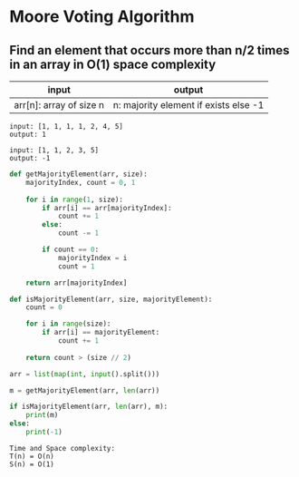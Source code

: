 # Moore Voting Algorithm

## Find an element that occurs more than n/2 times in an array in O(1) space complexity

| input | output |
| --- | --- |
| arr[n]: array of size n | n: majority element if exists else -1 |

```
input: [1, 1, 1, 1, 2, 4, 5]
output: 1

input: [1, 1, 2, 3, 5]
output: -1
```

```python
def getMajorityElement(arr, size):
    majorityIndex, count = 0, 1
    
    for i in range(1, size):
        if arr[i] == arr[majorityIndex]:
            count += 1
        else:
            count -= 1

        if count == 0:
            majorityIndex = i
            count = 1

    return arr[majorityIndex]

def isMajorityElement(arr, size, majorityElement):
    count = 0

    for i in range(size):
        if arr[i] == majorityElement:
            count += 1
    
    return count > (size // 2)

arr = list(map(int, input().split()))

m = getMajorityElement(arr, len(arr))

if isMajorityElement(arr, len(arr), m):
    print(m)
else:
    print(-1)
```

```
Time and Space complexity:
T(n) = O(n)
S(n) = O(1)
```
